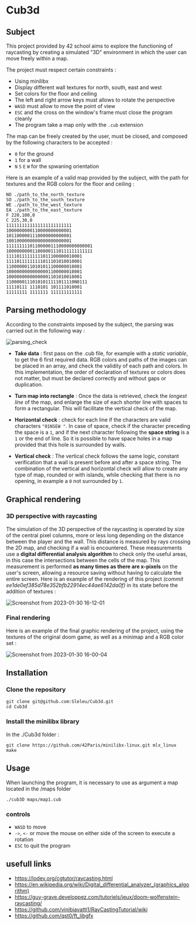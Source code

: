 # Cub3d

## Subject

This project provided by 42 school aims to explore the functioning of raycasting by creating a simulated "3D" environment in which the user can move freely within a map.

The project must respect certain constraints :

- Using minilibx
- Display different wall textures for north, south, east and west
- Set colors for the floor and ceiling
- The left and right arrow keys must allows to rotate the perspective
- `WASD` must allow to move the point of view
- `ESC` and the cross on the window's frame must close the program cleanly
- The program take a map only with the `.cub` extension

The map can be freely created by the user, must be closed, and composed by the following characters to be accepted :
- `0` for the ground
- `1` for a wall
- `N` `S` `E` `W` for the spwaning orientation


Here is an example of a valid map provided by the subject, with the path for textures and the RGB colors for the floor and ceiling :

```shell
NO ./path_to_the_north_texture
SO ./path_to_the_south_texture
WE ./path_to_the_west_texture
EA ./path_to_the_east_texture
F 220,100,0
C 225,30,0
1111111111111111111111111
1000000000110000000000001
1011000001110000000000001
1001000000000000000000001
111111111011000001110000000000001
100000000011000001110111111111111
11110111111111011100000010001
11110111111111011101010010001
11000000110101011100000010001
10000000000000001100000010001
10000000000000001101010010001
11000001110101011111011110N0111
11110111 1110101 101111010001
11111111 1111111 111111111111
```

## Parsing methodology

According to the constraints imposed by the subject, the parsing was carried out in the following way :

![parsing_check](https://user-images.githubusercontent.com/93100775/217233450-89ad0f51-8bbe-48e6-8e9e-41b7f6090c3f.png)

- **Take data** : first pass on the .cub file, for example with a _static variable_, to get the 6 first required data. RGB colors and paths of the images can be placed in an array, and check the validity of each path and colors. In this implementation, the order of declaration of textures or colors does not matter, but must be declared correctly and without gaps or duplication.

- **Turn map into rectangle** : Once the data is retrieved, check the _longest line_ of the map, and enlarge the size of each shorter line with spaces to form a rectangular. This will facilitate the vertical check of the map.

- **Horizontal check** : check for each line if the characters are valid characters `"01NSEW "`. In case of space, check if the character preceding the space is a `1`, and if the next character following the **space string** is a `1` or the end of line. So it is possible to have space holes in a map provided that this hole is surrounded by walls.

- **Vertical check** : The vertical check follows the same logic, constant verification that a wall is present before and after a space string. The combination of the vertical and horizontal check will allow to create any type of map, rounded or with islands, while checking that there is no opening, in example a `0` not surrounded by `1`.

## Graphical rendering

### 3D perspective with raycasting

The simulation of the 3D perspective of the raycasting is operated by size of the central pixel columns, more or less long depending on the distance between the player and the wall. This distance is measured by rays crossing the 2D map, and checking if a wall is encountered. These measurements use a **digital differential analysis algorithm** to check only the useful areas, in this case the intersections between the cells of the map. This measurement is performed **as many times as there are x-pixels** on the user's screen, allowing a resource saving without having to calculate the entire screen. Here is an example of the rendering of this project _(commit ee1de0ef385d78e352bfb22914ec44ae6142da0f)_ in its state before the addition of textures :

![Screenshot from 2023-01-30 16-12-01](https://user-images.githubusercontent.com/93100775/215516735-f8ce45e1-cb8a-48fb-bb8f-835a197ff825.png)


### Final rendering

Here is an example of the final graphic rendering of the project, using the textures of the original doom game, as well as a minimap and a RGB color set :

![Screenshot from 2023-01-30 16-00-04](https://user-images.githubusercontent.com/93100775/215512948-b1079c1e-c73d-4fb2-80c4-3c19b7d2153d.png)


## Installation

### Clone the repository

```shell
git clone git@github.com:Sleleu/Cub3d.git
cd Cub3d
```

### Install the minilibx library

In the ./Cub3d folder :

```shell
git clone https://github.com/42Paris/minilibx-linux.git mlx_linux
make
```

## Usage

When launching the program, it is necessary to use as argument a map located in the /maps folder

```shell
./cub3D maps/map1.cub 
```

### controls

- `WASD` to move
- `->`, `<-` or move the mouse on either side of the screen to execute a rotation
- `ESC` to quit the program


## usefull links

- https://lodev.org/cgtutor/raycasting.html
- https://en.wikipedia.org/wiki/Digital_differential_analyzer_(graphics_algorithm)
- https://guy-grave.developpez.com/tutoriels/jeux/doom-wolfenstein-raycasting/
- https://github.com/vinibiavatti1/RayCastingTutorial/wiki
- https://github.com/qst0/ft_libgfx
